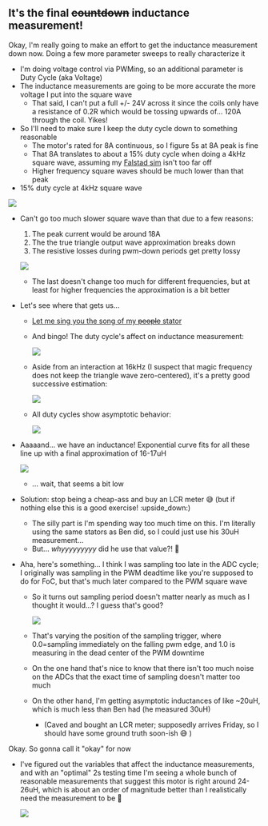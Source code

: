 ## It's the final ~~countdown~~ inductance measurement!

Okay, I'm really going to make an effort to get the inductance measurement down now. Doing a few
more parameter sweeps to really characterize it
- I'm doing voltage control via PWMing, so an additional parameter is Duty Cycle (aka Voltage)
- The inductance measurements are going to be more accurate the more voltage I put into the square wave
  - That said, I can't put a full +/- 24V across it since the coils only have a resistance of 0.2R which would be tossing upwards of... 120A through the coil. Yikes!
- So I'll need to make sure I keep the duty cycle down to something reasonable
  - The motor's rated for 8A continuous, so I figure 5s at 8A peak is fine
  - That 8A translates to about a 15% duty cycle when doing a 4kHz square wave, assuming my [Falstad sim](https://discord.com/channels/772467083370823710/772543427640295455/886714568422862858) isn't too far off
  - Higher frequency square waves should be much lower than that peak
- 15% duty cycle at 4kHz square wave

![](images/2021-09-13-20-54-08.png)

- Can't go too much slower square wave than that due to a few reasons:
  1. The peak current would be around 18A
  1. The the true triangle output wave approximation breaks down
  1. The resistive losses during pwm-down periods get pretty lossy

  ![](images/2021-09-13-20-55-04.png)

  - The last doesn't change too much for different frequencies, but at least for higher frequencies the approximation is a bit better
- Let's see where that gets us...
  - [Let me sing you the song of my ~~people~~ stator](https://photos.app.goo.gl/AEF8fjNLeESPyhRq8)
  - And bingo! The duty cycle's affect on inductance measurement:

    ![](images/2021-09-13-20-55-47.png)

  - Aside from an interaction at 16kHz (I suspect that magic frequency does not keep the triangle wave zero-centered), it's a pretty good successive estimation:

    ![](images/2021-09-13-20-56-04.png)

  - All duty cycles show asymptotic behavior:

    ![](images/2021-09-13-20-56-27.png)
- Aaaaand... we have an inductance! Exponential curve fits for all these line up with a final approximation of 16-17uH

  ![](images/2021-09-13-20-57-08.png)

  - ... wait, that seems a bit low
- Solution: stop being a cheap-ass and buy an LCR meter :sweat_smile: (but if nothing else this is a good exercise! :upside_down:)
    - The silly part is I'm spending way too much time on this. I'm literally using the same stators as Ben did, so I could just use his 30uH measurement...
    - But... _whyyyyyyyyy_ did he use that value?! :rofl:
- Aha, here's something... I think I was sampling too late in the ADC cycle; I originally was sampling in the PWM deadtime like you're supposed to do for FoC, but that's much later compared to the PWM square wave
  - So it turns out sampling period doesn't matter nearly as much as I thought it would...? I guess that's good?

    ![](images/2021-09-13-20-59-32.png)

  - That's varying the position of the sampling trigger, where 0.0=sampling immediately on the falling pwm edge, and 1.0 is measuring in the dead center of the PWM downtime
  - On the one hand that's nice to know that there isn't too much noise on the ADCs that the exact time of sampling doesn't matter too much
  - On the other hand, I'm getting asymptotic inductances of like ~20uH, which is much less than Ben had (he measured 30uH)
    - (Caved and bought an LCR meter; supposedly arrives Friday, so I should have some ground truth soon-ish :sweat_smile: )

Okay. So gonna call it "okay" for now
- I've figured out the variables that affect the inductance measurements, and with an "optimal" 2s testing time I'm seeing a whole bunch of reasonable measurements that suggest this motor is right around 24-26uH, which is about an order of magnitude better than I realistically need the measurement to be :zany_face:

  ![](images/2021-09-13-21-02-43.png)
